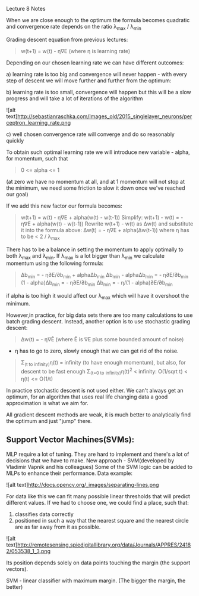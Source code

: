 Lecture 8
Notes

When we are close enough to the optimum the formula becomes quadratic and convergence rate depends on the ratio λ<sub>max</sub> / λ<sub>min</sub>


Grading descent equation from previous lectures:
> w(t+1) = w(t) - η∇E (where η is learning rate)

Depending on our chosen learning rate we can have different outcomes:

a) learning rate is too big and convergence will never happen - with every step of descent we will move further and further from the optimum:

b) learning rate is too small, convergence will happen but this will be a slow progress and will take a lot of iterations of the algorithm

![alt text]http://sebastianraschka.com/Images_old/2015_singlelayer_neurons/perceptron_learning_rate.png

c) well chosen convergence rate will converge and do so reasonably quickly

To obtain such optimal learning rate we will introduce new variable - alpha, for momentum, such that


> 0 <= alpha <= 1

(at zero we have no momentum at all, and at 1 momentum will not stop at the minimum, we need some friction to slow it down once we've reached our goal)

If we add this new factor our formula becomes:
> w(t+1) = w(t) - η∇E + alpha(w(t) - w(t-1))
Simplify:
> w(t+1) - w(t) = - η∇E + alpha(w(t) - w(t-1))
Rewrite w(t+1) - w(t) as Δw(t) and substitute it into the formula above:
> Δw(t) = - η∇E + alpha(Δw(t-1))
where η has to be < 2 / λ<sub>max</sub>

There has to be a balance in setting the momentum to apply optimally to both λ<sub>max</sub> and λ<sub>min</sub>. If λ<sub>max</sub> is a lot bigger than λ<sub>min</sub> we calculate momentum using the following formula:
> Δb<sub>min</sub> = - η∂E/∂b<sub>min</sub> + alphaΔb<sub>min</sub>
> Δb<sub>min</sub> - alphaΔb<sub>min</sub> = - η∂E/∂b<sub>min</sub>
> (1 - alpha)Δb<sub>min</sub>  = - η∂E/∂b<sub>min</sub>
> Δb<sub>min</sub> = - η/(1 - alpha)∂E/∂b<sub>min</sub>

if alpha is too high it would affect our λ<sub>max</sub> which will have it overshoot the minimum.

However,in practice, for big data sets there are too many calculations to use batch grading descent. 
Instead, another option is to use stochastic grading descent:

> Δw(t) = - η∇Ê (where Ê is ∇E plus some bounded amount of noise)
- η has to go to zero, slowly enough that we can get rid of the noise.
> Σ<sub>(</sub><sub>t</sub><sub> </sub> <sub>to</sub> <sub> </sub> <sub>infinity</sub><sub>)</sub>η(t) = infinity (to have enough momentum), but also, for descent to be fast enough
> Σ<sub>(</sub><sub>t</sub><sub>=</sub><sub>0</sub><sub> </sub> <sub>to</sub> <sub> </sub> <sub>infinity</sub><sub>)</sub>η(t)<sup>2</sup> < infinity:
O(1/sqrt t) < η(t) <= O(1/t)

In practice stochastic descent is not used either. We can't always get an optimum, for an algorithm that uses real life changing data a good approximation is what we aim for.

All gradient descent methods are weak, it is much better to analytically find the optimum and just "jump" there.

## Support Vector Machines(SVMs):

MLP require a lot of tuning. They are hard to implement and there's a lot of decisions that we have to make.
New approach - SVM(developed by Vladimir Vapnik and his colleagues)
Some of the SVM logic can be added to MLPs to enhance their performance.
Data example:

![alt text]http://docs.opencv.org/_images/separating-lines.png

For data like this we can fit many possible linear thresholds that will predict different values. If we had to choose one, we could find a place, such that:
1) classifies data correctly
2) positioned in such a way that the nearest square and the nearest circle are as far away from it as possible.

![alt text]http://remotesensing.spiedigitallibrary.org/data/Journals/APPRES/24182/053538_1_3.png

Its position depends solely on data points touching the margin (the support vectors).


SVM - linear classifier with maximum margin. (The bigger the margin, the better)

